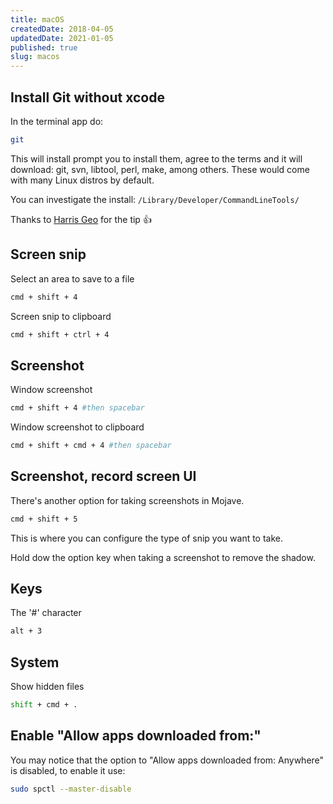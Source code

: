 ```yaml
---
title: macOS
createdDate: 2018-04-05
updatedDate: 2021-01-05
published: true
slug: macos
---
```


## Install Git without xcode

In the terminal app do:

```bash
git
```

This will install prompt you to install them, agree to the terms and
it will download: git, svn, libtool, perl, make, among others. These
would come with many Linux distros by default.

You can investigate the install:
`/Library/Developer/CommandLineTools/`

Thanks to [Harris Geo] for the tip 👍

[harris geo]:
  https://twitter.com/harrisgeo88/status/1346518293805469697

## Screen snip

Select an area to save to a file

```bash
cmd + shift + 4
```

Screen snip to clipboard

```bash
cmd + shift + ctrl + 4
```

## Screenshot

Window screenshot

```bash
cmd + shift + 4 #then spacebar
```

Window screenshot to clipboard

```bash
cmd + shift + cmd + 4 #then spacebar
```

## Screenshot, record screen UI

There's another option for taking screenshots in Mojave.

```bash
cmd + shift + 5
```

This is where you can configure the type of snip you want to take.

Hold dow the option key when taking a screenshot to remove the shadow.

## Keys

The '#' character

```bash
alt + 3
```

## System

Show hidden files

```bash
shift + cmd + .
```

## Enable "Allow apps downloaded from:"

You may notice that the option to "Allow apps downloaded from:
Anywhere" is disabled, to enable it use:

```bash
sudo spctl --master-disable
```
